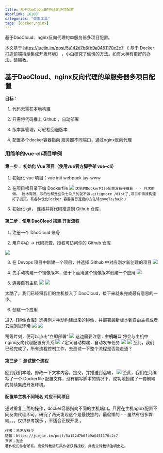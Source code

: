 ```yaml
---
title: 基于DaoCloud的持续化环境配置
abbrlink: 16108
categories: "效率工具"
tags: [docker,nginx]
---
```


基于DaoCloud、nginx反向代理的单服务器多项目配置。
<!-- more -->
本文基于 https://juejin.im/post/5a142d7b6fb9a0451170c2c7 《 基于 Docker 打造前端持续集成开发环境》 ，小白研究了偷懒的方法。如有大神有更好的办法，请赐教。

## 基于DaoCloud、nginx反向代理的单服务器多项目配置

**目标**：

  1. 代码无需在本地构建

  2. 只需将代码推上 Github ，自动部署

  3. 版本易管理，可轻松回退版本
  
  4. 配置多个docker容器指向 服务器不同端口，通过nginx反向代理
 
 
 
### 用简单的vue-cli项目举例

#### 第一步： 初始化 Vue 项目（使用vue官方脚手架 vue-cli）

1. 初始化 vue 项目：vue init webpack jay-www

2. 在项目根目录下编 Dockerfile
 ![](http://image.lovefay1994.com/blog/1513221051404.png)
`这里的DockerFIle配置没有仔细看 - - 只求偷懒。 技术有限，写的也都是些杂七杂八的就不做.gitignore /dist了,项目中直接构建好了提交。有各种优化Docker 容器运行速度的方法请google/baidu`

3. 初始化 git， 连接并将代码推送到 Github 仓库，


####  第二步：使用 DaoCloud 搭建 开发流程

1. 注册一个 DaoCloud 账号

2. 用户中心 -> 代码托管，授权可访问你的 Github 仓库

![](http://image.lovefay1994.com/blog/1513221590500.png)

3. 在 Devops 项目中新建一个项目，并选择 Github 中对应刚才新创建的项目
![](http://image.lovefay1994.com/blog/1513221698617.png)

4. 先手动构建一个镜像版本，便于下面用这个镜像版本创建一个应用
![](http://image.lovefay1994.com/blog/1513221750037.png)

5. 连接自有主机
![](http://image.lovefay1994.com/blog/1513221802241.png)
![](http://image.lovefay1994.com/blog/1513221841755.png)

太酷了，我们已经将我们的主机接入了 DaoCloud，接下来就来完成最有意思的一步。

6. 创建一个应用

进入【镜像仓库】选择刚才手动构建出来的镜像，并部署最新版本到自由主机或者云端测试环境
![](http://image.lovefay1994.com/blog/1513221982263.png)
![](http://image.lovefay1994.com/blog/1513222006950.png)

稍等片刻，便可以点击“立即部署”
![](http://image.lovefay1994.com/blog/1513222246813.png)
这边需要注意 : **主机端口** 将会与主机中nginx反向代理配置有关系 
![](http://image.lovefay1994.com/blog/1513222327949.png)
7.定义自动构建，自动发布任务
![](http://image.lovefay1994.com/blog/1513222380731.png)
![](http://image.lovefay1994.com/blog/1513222400721.png)
至此，我们已经完成了，所有流程控制工作，去测试一下整个流程是否能走通？
#### 第三步： 测试整个流程
回到我们本地，修改一下文本内容，提交，并推送到远端，
![](http://image.lovefay1994.com/blog/1513222497072.png)
至此，我们在只编写了一个 Dockerfile 配置文件，没有编写脚本的情况下，成功地搭建了一套前端的持续集成开发环境。

#### 配置单主机不同域名 对应不同项目 

通过重复上面的操作，docker容器指向不同的主机端口。只要在主机nginx配置不同反向代理即可。研究了两天发现这个是最快捷的。最偷懒的 - - 虽然有很多弊端。。。仅供参考娱乐 ，不适合正规开发 。

	作者：三环没有少
	链接：https://juejin.im/post/5a142d7b6fb9a0451170c2c7
	来源：掘金
	著作权归作者所有。商业转载请联系作者获得授权，非商业转载请注明出处。
